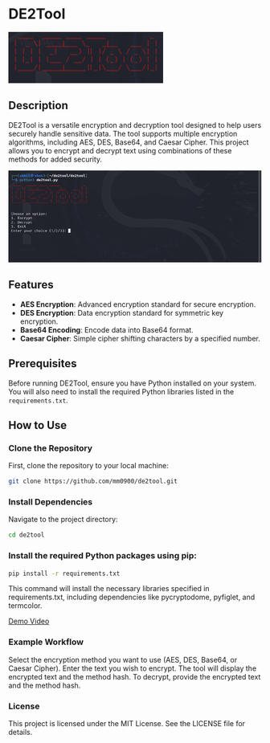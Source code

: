 # DE2Tool

![Logo](images/logo.png)

## Description
DE2Tool is a versatile encryption and decryption tool designed to help users securely handle sensitive data. The tool supports multiple encryption algorithms, including AES, DES, Base64, and Caesar Cipher. This project allows you to encrypt and decrypt text using combinations of these methods for added security.

![Screenshot](images/image.png)

## Features
- **AES Encryption**: Advanced encryption standard for secure encryption.
- **DES Encryption**: Data encryption standard for symmetric key encryption.
- **Base64 Encoding**: Encode data into Base64 format.
- **Caesar Cipher**: Simple cipher shifting characters by a specified number.

## Prerequisites
Before running DE2Tool, ensure you have Python installed on your system. You will also need to install the required Python libraries listed in the `requirements.txt`.

## How to Use

### Clone the Repository
First, clone the repository to your local machine:

```bash
git clone https://github.com/mm0900/de2tool.git
```
### Install Dependencies
Navigate to the project directory:
```bash
cd de2tool
```
### Install the required Python packages using pip:
```bash
pip install -r requirements.txt
```
This command will install the necessary libraries specified in requirements.txt, including dependencies like pycryptodome, pyfiglet, and termcolor.

[Demo Video](images/demo_de2tool.mp4)
### Example Workflow
Select the encryption method you want to use (AES, DES, Base64, or Caesar Cipher).
Enter the text you wish to encrypt.
The tool will display the encrypted text and the method hash.
To decrypt, provide the encrypted text and the method hash.

### License
This project is licensed under the MIT License. See the LICENSE file for details.

